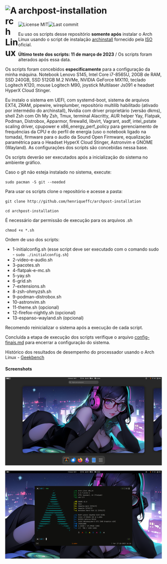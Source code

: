 # <img align="left" alt="Arch Linux" width="42px" src="https://cdn.jsdelivr.net/npm/simple-icons@6.23.0/icons/archlinux.svg" /> archpost-installation

[<img align="left" alt="License MIT" src="https://img.shields.io/github/license/henriqueffc/archpost-installation?style=flat-square" />](https://github.com/henriqueffc/archpost-installation/blob/main/LICENSE)
<img align="left" alt="Last commit" src="https://img.shields.io/github/last-commit/henriqueffc/archpost-installation?style=flat-square" /> <br>

Eu uso os scripts desse repositório **somente após** instalar o Arch Linux usando o script de instalação [archinstall](https://github.com/archlinux/archinstall) fornecido pela [ISO](https://archlinux.org/download/) oficial.

**Último teste dos scripts: 11 de março de 2023** / Os scripts foram alterados após essa data.

Os scripts foram concebidos **especificamente** para a configuração da minha máquina. Notebook Lenovo S145, Intel Core i7-8565U, 20GB de RAM, SSD 240GB, SSD 512GB M.2 NVMe, NVIDIA GeForce MX110, teclado Logitech K120, mouse Logitech M90, joystick Multilaser Js091 e headset HyperX Cloud Stinger.

Eu instalo o sistema em UEFI, com systemd-boot, sistema de arquivos EXT4, ZRAM, pipewire, wireplumber, repositório multilib habilitado (ativado por intermédio do archinstall), Nvidia com driver proprietário (versão dkms), shell Zsh com Oh My Zsh, Tmux, terminal Alacritty, AUR helper Yay, Flatpak, Podman, Distrobox, Apparmor, firewalld, libvirt, Vagrant, asdf, intel_pstate scaling driver, cpupower e x86_energy_perf_policy para gerenciamento de frequências da CPU e do perfil de energia (uso o notebook ligado na tomada), firmware para o áudio da Sound Open Firmware, equalização paramétrica para o Headset HyperX Cloud Stinger, Astronvim e GNOME (Wayland). As configurações dos scripts são concebidas nessa base.

Os scripts deverão ser executados após a inicialização do sistema no ambiente gráfico.

Caso o git não esteja instalado no sistema, execute:

`sudo pacman -S git --needed`

Para usar os scripts clone o repositório e acesse a pasta:

`git clone http://github.com/henriqueffc/archpost-installation`

`cd archpost-installation`

É necessário dar permissão de execução para os arquivos .sh

`chmod +x *.sh`

Ordem de uso dos scripts:

- 1-initialconfig.sh (esse script deve ser executado com o comando sudo - `sudo ./initialconfig.sh`)
- 2-video-e-audio.sh
- 3-pacotes.sh
- 4-flatpak-e-mc.sh
- 5-yay.sh
- 6-grid.sh
- 7-extensions.sh
- 8-zsh-ohmyzsh.sh
- 9-podman-distrobox.sh
- 10-astronvim.sh
- 11-theme.sh (opcional)
- 12-firefox-nightly.sh (opcional)
- 13-espanso-wayland.sh (opcional)

Recomendo reinicializar o sistema após a execução de cada script.

Concluída a etapa de execução dos scripts verifique o arquivo [config-finais.md](https://github.com/henriqueffc/archpost-installation/blob/main/config-finais.md) para encerrar a configuração do sistema.

Histórico dos resultados de desempenho do processador usando o Arch Linux - [Geekbench](https://browser.geekbench.com/user/430599)

#### Screenshots

![Tela 1](.github/screenshots/1.png)

![Tela 2 - Alacritty/Tmux](.github/screenshots/2.png)
